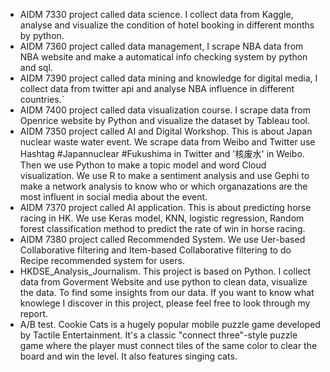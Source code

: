 - AIDM 7330 project called data science. I collect data from Kaggle, analyse and visualize the condition of hotel booking in different months by python.
- AIDM 7360 project called data management, I scrape NBA data from NBA website and make a automatical info checking system by python and sql.
- AIDM 7390 project called data mining and knowledge for digital media, I collect data from twitter api and analyse NBA influence in different countries.`
- AIDM 7400 project called data visualization course. I scrape data from Openrice website by Python and visualize the dataset by Tableau tool.
- AIDM 7350 project called AI and Digital Workshop. This is about Japan nuclear waste water event. We scrape data from Weibo and Twitter use Hashtag #Japannuclear
#Fukushima in Twitter and '核废水' in Weibo. Then we use Python to make a topic model and word Cloud visualization. We use R to make a sentiment analysis and use Gephi to make a network analysis to know who or which organazations are the most influent in social media about the event.
- AIDM 7370 project called AI application. This is about predicting horse racing in HK. We use Keras model, KNN, logistic regression, Random forest classification method to predict the rate of win in horse racing.
- AIDM 7380 project called Recommended System. We use Uer-based Collaborative filtering and Item-based Collaborative filtering to do Recipe recommended system for users.
- HKDSE_Analysis_Journalism. This project is based on Python. I collect data from Goverment Website and use python to clean data, visualize the data. To find some insights from our data. If you want to know what knowlege I discover in this project, please feel free to look through my report.
- A/B test. Cookie Cats is a hugely popular mobile puzzle game developed by Tactile Entertainment. It's a classic "connect three"-style puzzle game where the player must connect tiles of the same color to clear the board and win the level. It also features singing cats.
